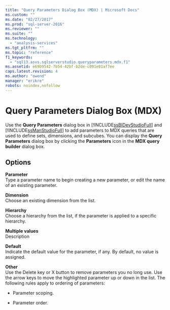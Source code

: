 ```yaml
---
title: "Query Parameters Dialog Box (MDX) | Microsoft Docs"
ms.custom: ""
ms.date: "02/27/2017"
ms.prod: "sql-server-2016"
ms.reviewer: ""
ms.suite: ""
ms.technology: 
  - "analysis-services"
ms.tgt_pltfrm: ""
ms.topic: "reference"
f1_keywords: 
  - "sql13.asvs.sqlserverstudio.queryparameters.mdx.f1"
ms.assetid: e69b9542-7b54-42bf-b2de-c091e81af7ee
caps.latest.revision: 4
ms.author: "owend"
manager: "erikre"
robots: noindex,nofollow
---
```

# Query Parameters Dialog Box (MDX)
  Use the **Query Parameters** dialog box in [!INCLUDE[ssBIDevStudioFull](../a9notintoc/includes/ssbidevstudiofull-md.md)] and [!INCLUDE[ssManStudioFull](../a9notintoc/includes/ssmanstudiofull-md.md)] to add parameters to MDX queries that are used to define sets, dimensions, and subcubes. You can display the **Query Parameters** dialog box by clicking the **Parameters** icon in the **MDX query builder** dialog box.  
  
## Options  
 **Parameter**  
 Type a parameter name to begin creating a new parameter, or edit the name of an existing parameter.  
  
 **Dimension**  
 Choose an existing dimension from the list.  
  
 **Hierarchy**  
 Choose a hierarchy from the list, if the parameter is applied to a specific hierarchy.  
  
 **Multiple values**  
 Description  
  
 **Default**  
 Indicate the default value for the parameter, if any. By default, no value is assigned.  
  
 **Other**  
 Use the Delete key or X button to remove parameters you no long use. Use the arrow keys to move the highlighted parameter up or down in the list. The following rules apply to ordering of parameters:  
  
-   Parameter scoping.  
  
-   Parameter order.  
  
  